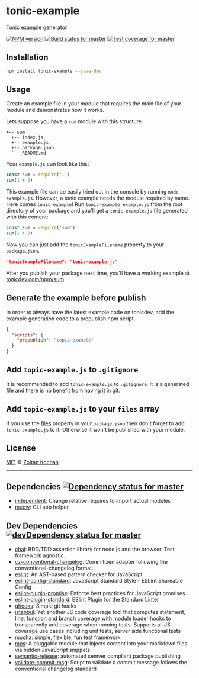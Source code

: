 <!--@'# ' + package.name-->
# tonic-example
<!--/@-->

[Tonic example](https://tonicdev.com/) generator

<!--@shields.flatSquare('npm', 'travis', 'coveralls')-->
[![NPM version](https://img.shields.io/npm/v/tonic-example.svg?style=flat-square)](https://www.npmjs.com/package/tonic-example)
[![Build status for master](https://img.shields.io/travis/zkochan/tonic-example/master.svg?style=flat-square)](https://travis-ci.org/zkochan/tonic-example)
[![Test coverage for master](https://img.shields.io/coveralls/zkochan/tonic-example/master.svg?style=flat-square)](https://coveralls.io/r/zkochan/tonic-example?branch=master)
<!--/@-->

## Installation

```sh
npm install tonic-example --save-dev
```

## Usage

Create an example file in your module that requires the main file of your module and demonstrates how it works.

Lets suppose you have a `sum` module with this structure.

    +-- sum
      +-- index.js
      +-- example.js
      +-- package.json
      `-- README.md

Your `example.js` can look like this:

```js
const sum = require('.')
sum(1 + 2)
```

This example file can be easily tried out in the console by running `node example.js`. However, a tonic example needs the module required by name. Here comes `tonic-example`! Run `tonic-example example.js` from the root directory of your package and you'll get a `tonic-example.js` file generated with this content:

```js
const sum = require('sum')
sum(1 + 2)
```

Now you can just add the `tonicExampleFilename` property to your `package.json`.

```json
"tonicExampleFilename": "tonic-example.js"
```

After you publish your package next time, you'll have a working example at [tonicdev.com/npm/sum](https://tonicdev.com/npm/sum).

## Generate the example before publish

In order to always have the latest example code on tonicdev, add the example generation code to a prepublish npm script.

```json
{
  "scripts": {
    "prepublish": "topic-example"
  }
}
```

## Add `topic-example.js` to `.gitignore`

It is recommended to add `tonic-example.js` to `.gitignore`. It is a generated file and there is no benefit from having it in git.

## Add `topic-example.js` to your `files` array

If you use the [files](https://docs.npmjs.com/files/package.json#files) property in your `package.json` then don't forget to add `tonic-example.js` to it. Otherwise it won't be published with your module.

<!--@license()-->
## License

[MIT](./LICENSE) © [Zoltan Kochan](http://kochan.io)
<!--/@-->

* * *

<!--@dependencies({ shield: 'flat-square' })-->
## Dependencies [![Dependency status for master](https://img.shields.io/david/zkochan/tonic-example/master.svg?style=flat-square)](https://david-dm.org/zkochan/tonic-example/master)

- [independent](https://github.com/zkochan/independent): Change relative requires to import actual modules
- [meow](https://github.com/sindresorhus/meow): CLI app helper

<!--/@-->

<!--@devDependencies({ shield: 'flat-square' })-->
## Dev Dependencies [![devDependency status for master](https://img.shields.io/david/dev/zkochan/tonic-example/master.svg?style=flat-square)](https://david-dm.org/zkochan/tonic-example/master#info=devDependencies)

- [chai](https://github.com/chaijs/chai): BDD/TDD assertion library for node.js and the browser. Test framework agnostic.
- [cz-conventional-changelog](https://github.com/commitizen/cz-conventional-changelog): Commitizen adapter following the conventional-changelog format.
- [eslint](https://github.com/eslint/eslint): An AST-based pattern checker for JavaScript.
- [eslint-config-standard](https://github.com/feross/eslint-config-standard): JavaScript Standard Style - ESLint Shareable Config
- [eslint-plugin-promise](https://github.com/xjamundx/eslint-plugin-promise): Enforce best practices for JavaScript promises
- [eslint-plugin-standard](https://github.com/xjamundx/eslint-plugin-standard): ESlint Plugin for the Standard Linter
- [ghooks](https://github.com/gtramontina/ghooks): Simple git hooks
- [istanbul](https://github.com/gotwarlost/istanbul): Yet another JS code coverage tool that computes statement, line, function and branch coverage with module loader hooks to transparently add coverage when running tests. Supports all JS coverage use cases including unit tests, server side functional tests
- [mocha](https://github.com/mochajs/mocha): simple, flexible, fun test framework
- [mos](https://github.com/zkochan/mos): A pluggable module that injects content into your markdown files via hidden JavaScript snippets
- [semantic-release](https://github.com/semantic-release/semantic-release): automated semver compliant package publishing
- [validate-commit-msg](https://github.com/kentcdodds/validate-commit-msg): Script to validate a commit message follows the conventional changelog standard

<!--/@-->
